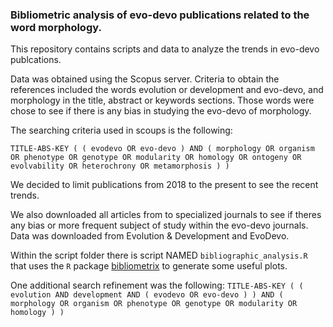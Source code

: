 ### Bibliometric analysis of evo-devo publications related to the word morphology.

This repository contains scripts and data to analyze the trends in evo-devo publcations. 

Data was obtained using the Scopus server. Criteria to obtain the references included the words evolution or development and evo-devo, and morphology in the title, abstract or keywords sections. Those words were chose to see if there is any bias in studying the evo-devo of morphology. 

The searching criteria used in scoups is the following:

`TITLE-ABS-KEY ( ( evodevo OR evo-devo ) AND ( morphology OR organism OR phenotype OR genotype OR modularity OR homology OR ontogeny OR evolvability OR heterochrony OR metamorphosis ) )`

We decided to limit publications from 2018 to the present to see the recent trends. 

We also downloaded all articles from to specialized journals to see if theres any bias or more frequent subject of study within the evo-devo journals. Data was downloaded from Evolution & Development and EvoDevo. 

Within the script folder there is script NAMED `bibliographic_analysis.R` that uses the `R` package [bibliometrix](https://www.bibliometrix.org/home/index.php/blog/133-the-exponential-growth-of-scientific-publications)
to generate some useful plots. 

One additional search refinement was the following: 
`TITLE-ABS-KEY ( ( evolution AND development AND ( evodevo OR evo-devo ) ) AND ( morphology OR organism OR phenotype OR genotype OR modularity OR homology ) )`




